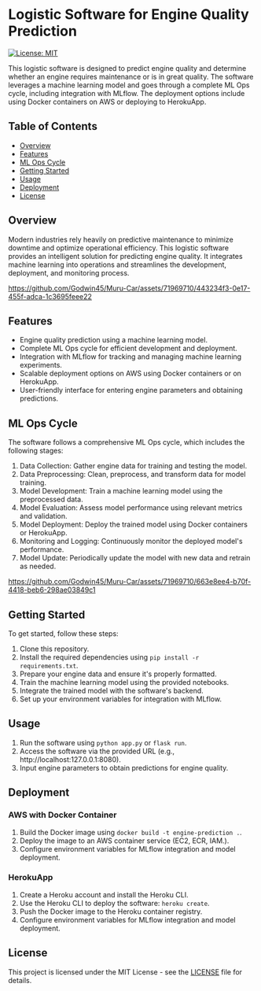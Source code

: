 # Logistic Software for Engine Quality Prediction

[![License: MIT](https://img.shields.io/badge/License-MIT-yellow.svg)](https://opensource.org/licenses/MIT)

This logistic software is designed to predict engine quality and determine whether an engine requires maintenance or is in great quality. The software leverages a machine learning model and goes through a complete ML Ops cycle, including integration with MLflow. The deployment options include using Docker containers on AWS or deploying to HerokuApp.

## Table of Contents

- [Overview](#overview)
- [Features](#features)
- [ML Ops Cycle](#ml-ops-cycle)
- [Getting Started](#getting-started)
- [Usage](#usage)
- [Deployment](#deployment)
- [License](#license)

## Overview

Modern industries rely heavily on predictive maintenance to minimize downtime and optimize operational efficiency. This logistic software provides an intelligent solution for predicting engine quality. It integrates machine learning into operations and streamlines the development, deployment, and monitoring process.

https://github.com/Godwin45/Muru-Car/assets/71969710/443234f3-0e17-455f-adca-1c3695feee22


## Features

- Engine quality prediction using a machine learning model.
- Complete ML Ops cycle for efficient development and deployment.
- Integration with MLflow for tracking and managing machine learning experiments.
- Scalable deployment options on AWS using Docker containers or on HerokuApp.
- User-friendly interface for entering engine parameters and obtaining predictions.

## ML Ops Cycle

The software follows a comprehensive ML Ops cycle, which includes the following stages:

1. Data Collection: Gather engine data for training and testing the model.
2. Data Preprocessing: Clean, preprocess, and transform data for model training.
3. Model Development: Train a machine learning model using the preprocessed data.
4. Model Evaluation: Assess model performance using relevant metrics and validation.
5. Model Deployment: Deploy the trained model using Docker containers or HerokuApp.
6. Monitoring and Logging: Continuously monitor the deployed model's performance.
7. Model Update: Periodically update the model with new data and retrain as needed.

https://github.com/Godwin45/Muru-Car/assets/71969710/663e8ee4-b70f-4418-beb6-298ae03849c1

## Getting Started

To get started, follow these steps:

1. Clone this repository.
2. Install the required dependencies using `pip install -r requirements.txt`.
3. Prepare your engine data and ensure it's properly formatted.
4. Train the machine learning model using the provided notebooks.
5. Integrate the trained model with the software's backend.
6. Set up your environment variables for integration with MLflow.

## Usage

1. Run the software using `python app.py` or `flask run`.
2. Access the software via the provided URL (e.g., http://localhost:127.0.0.1:8080).
3. Input engine parameters to obtain predictions for engine quality.

## Deployment

### AWS with Docker Container

1. Build the Docker image using `docker build -t engine-prediction .`.
2. Deploy the image to an AWS container service (EC2, ECR, IAM.).
3. Configure environment variables for MLflow integration and model deployment.

### HerokuApp

1. Create a Heroku account and install the Heroku CLI.
2. Use the Heroku CLI to deploy the software: `heroku create`.
3. Push the Docker image to the Heroku container registry.
4. Configure environment variables for MLflow integration and model deployment.

## License

This project is licensed under the MIT License - see the [LICENSE](LICENSE) file for details.
